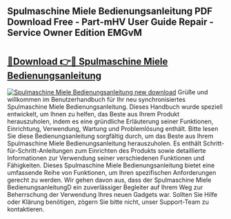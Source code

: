 ## Spulmaschine Miele Bedienungsanleitung PDF Download Free - Part-mHV User Guide Repair - Service Owner Edition EMGvM

# <h2><a href="http://df4jg9.blite.top/?on=Spulmaschine+Miele+Bedienungsanleitung">🔗Download 👉🔴 Spulmaschine Miele Bedienungsanleitung</a></h2>

[![Spulmaschine Miele Bedienungsanleitung new download](https://i.imgur.com/lujVjoI.png)](http://df4jg9.blite.top/?on=Spulmaschine+Miele+Bedienungsanleitung)
Grüße und willkommen im Benutzerhandbuch für Ihr neu synchronisiertes Spulmaschine Miele Bedienungsanleitung. Dieses Handbuch wurde speziell entwickelt, um Ihnen zu helfen, das Beste aus Ihrem Produkt herauszuholen, indem es eine gründliche Erläuterung seiner Funktionen, Einrichtung, Verwendung, Wartung und Problemlösung enthält. Bitte lesen Sie diese Bedienungsanleitung sorgfältig durch, um das Beste aus Ihrem Spulmaschine Miele Bedienungsanleitung herauszuholen. Es enthält Schritt-für-Schritt-Anleitungen zum Einrichten des Produkts sowie detaillierte Informationen zur Verwendung seiner verschiedenen Funktionen und Fähigkeiten. Dieses Spulmaschine Miele Bedienungsanleitung bietet eine umfassende Reihe von Funktionen, um Ihren spezifischen Anforderungen gerecht zu werden. Wir gehen davon aus, dass der Spulmaschine Miele BedienungsanleitungD ein zuverlässiger Begleiter auf Ihrem Weg zur Beherrschung der Verwendung Ihres neuen Gadgets war. Sollten Sie Hilfe oder Klärung benötigen, zögern Sie bitte nicht, unser Support-Team zu kontaktieren.
